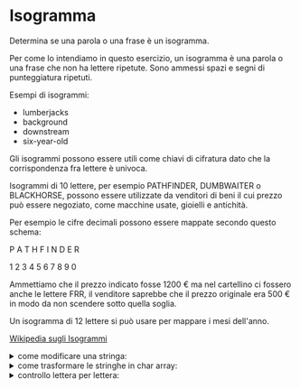 # Isogramma

Determina se una parola o una frase è un isogramma.

Per come lo intendiamo in questo esercizio, un isogramma è una parola o una frase che non ha lettere ripetute.
Sono ammessi spazi e segni di punteggiatura ripetuti.

Esempi di isogrammi:

- lumberjacks
- background
- downstream
- six-year-old

Gli isogrammi possono essere utili come chiavi di cifratura dato che la corrispondenza fra lettere è univoca. 

Isogrammi di 10 lettere, per esempio PATHFINDER, DUMBWAITER o BLACKHORSE, possono essere utilizzate da venditori di beni il cui prezzo può essere negoziato, come macchine usate, gioielli e antichità.

Per esempio le cifre decimali possono essere mappate secondo questo schema:

P	A	T	H	F	I	N	D	E	R

1	2	3	4	5	6	7	8	9	0

Ammettiamo che il prezzo indicato fosse 1200 € ma nel cartellino ci fossero anche le lettere FRR, il venditore saprebbe che il prezzo originale era 500 € in modo da non scendere sotto quella soglia.

Un isogramma di 12 lettere si può usare per mappare i mesi dell'anno.

[Wikipedia sugli Isogrammi](https://it.wikipedia.org/wiki/Isogramma)

<details>
  <summary>come modificare una stringa:</summary>
  
   ```c#
      string parola = word.Replace("-", "");
      parola = parola.Replace(" ", "");
      parola = parola.ToLower();
   ```
  questa parte di codice è utile per togliere eventuali spazi, trattini o lettere maiuscole.
  
</details>

<details>
  <summary>come trasformare le stringhe in char array:</summary>
  
   ```c#
      bool iso = true;
      char[] vet = parola.ToCharArray();
      char[] controllo = parola.ToCharArray();
   ```
  qua vengono creata una variabile booleana e due char array con le posizioni riempite di caratteri dalla variabile parola (che sarebbe la stringa in input) utili per controllare che non ci siano lettere ripetute.
  
</details>


<details>
  <summary>controllo lettera per lettera:</summary>
  
   ```c#
       for(int i = 0; i < parola.Length-1; i++)
        {
            for(int j = i+1; j < parola.Length; j++){
                    if(vet[i]==controllo[j]){
                    iso = false;
                }
            }
        }
        return iso;
   ```
  questi due cicli for servono per controllare lettera per lettera l'array di caratteri, stando attenti che il secondo ciclo parta dalla posizione del primo +1; se non si fa questo il programma controlla che nella stessa posizione ci sia la lettera uguale e di conseguenza entra nel costrutto di selezione if attribuendo alla variabile booleana (precedentemente inizializzata come true) il valore "false". Finiti i due for ritorna iso: in caso rimanga positivo vuol dire che la parola o la frase sono isogrammi, se invece ritorna negativo vuol dire che il codice ha trovato almeno due lettere uguali.
  
</details>

